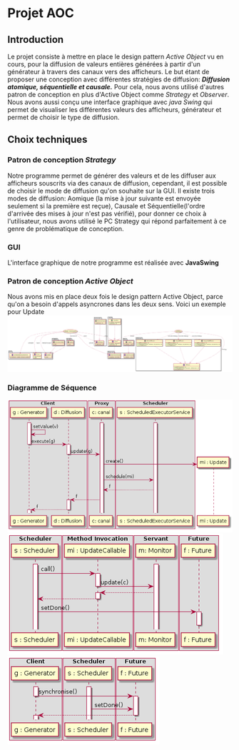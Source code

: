 # Projet AOC
## Introduction
Le projet consiste à mettre en place le design pattern *Active Object* vu en cours, pour la diffusion de valeurs entières générées à partir d'un générateur à travers des canaux vers des afficheurs. Le but étant de proposer une conception avec différentes stratégies de diffusion: ***Diffusion atomique, séquentielle et causale.*** Pour cela, nous avons utilisé d'autres patron de conception en plus d'Active Object comme *Strategy* et *Observer*. Nous avons aussi conçu une interface graphique avec *java Swing* qui permet de visualiser les différentes valeurs des afficheurs, générateur et permet de choisir le type de diffusion.

## Choix techniques
### Patron de conception *Strategy*
Notre programme permet de générer des valeurs et de les diffuser aux afficheurs souscrits via des canaux de diffusion, cependant, il est possible de choisir le mode de diffusion qu'on souhaite sur la GUI.
Il existe trois modes de diffusion: Aomique (la mise à jour suivante est envoyée seulement si la première est reçue), Causale et Séquentielle(l'ordre d'arrivée des mises à jour n'est pas vérifié), pour donner ce choix à l'utilisateur, nous avons utilisé le PC Strategy qui répond parfaitement à ce genre de problématique de conception.
### GUI 
L'interface graphique de notre programme est réalisée avec **JavaSwing**
### Patron de conception *Active Object*
Nous avons mis en place deux fois le design pattern Active Object, parce qu'on a besoin d'appels asyncrones dans les deux sens.
Voici un exemple pour Update
![](UpdateClass.png)

### Diagramme de Séquence
![](UpdateAsync1.png)
![](UpdateAsync2.png)
![](UpdateAsync3.png)








